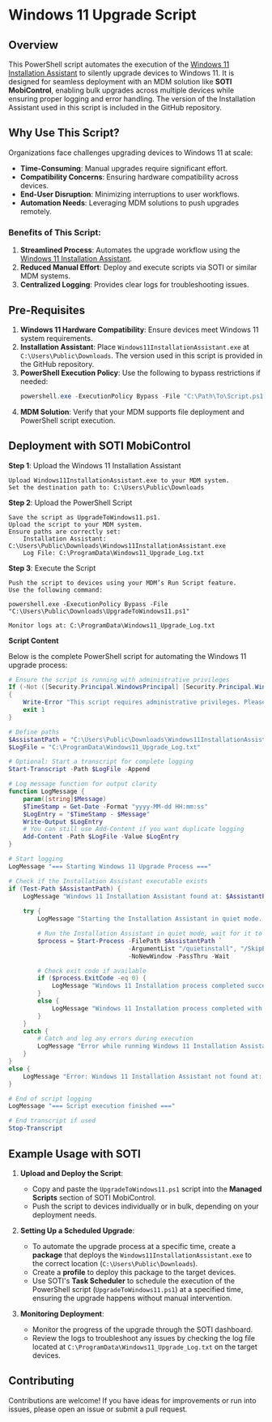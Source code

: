 # Windows 11 Upgrade Script

## Overview
This PowerShell script automates the execution of the [Windows 11 Installation Assistant](https://www.microsoft.com/en-us/software-download/windows11) to silently upgrade devices to Windows 11. It is designed for seamless deployment with an MDM solution like **SOTI MobiControl**, enabling bulk upgrades across multiple devices while ensuring proper logging and error handling. The version of the Installation Assistant used in this script is included in the GitHub repository.

## Why Use This Script?
Organizations face challenges upgrading devices to Windows 11 at scale:
- **Time-Consuming**: Manual upgrades require significant effort.
- **Compatibility Concerns**: Ensuring hardware compatibility across devices.
- **End-User Disruption**: Minimizing interruptions to user workflows.
- **Automation Needs**: Leveraging MDM solutions to push upgrades remotely.

### Benefits of This Script:
1. **Streamlined Process**: Automates the upgrade workflow using the [Windows 11 Installation Assistant](https://www.microsoft.com/en-us/software-download/windows11).
2. **Reduced Manual Effort**: Deploy and execute scripts via SOTI or similar MDM systems.
3. **Centralized Logging**: Provides clear logs for troubleshooting issues.

## Pre-Requisites
1. **Windows 11 Hardware Compatibility**: Ensure devices meet Windows 11 system requirements.
2. **Installation Assistant**: Place `Windows11InstallationAssistant.exe` at `C:\Users\Public\Downloads`. The version used in this script is provided in the GitHub repository.
3. **PowerShell Execution Policy**: Use the following to bypass restrictions if needed:
   ```powershell
   powershell.exe -ExecutionPolicy Bypass -File "C:\Path\To\Script.ps1"
   ```
4. **MDM Solution**: Verify that your MDM supports file deployment and PowerShell script execution.

## Deployment with SOTI MobiControl
**Step 1**: Upload the Windows 11 Installation Assistant

    Upload Windows11InstallationAssistant.exe to your MDM system.
    Set the destination path to: C:\Users\Public\Downloads

**Step 2**: Upload the PowerShell Script

    Save the script as UpgradeToWindows11.ps1.
    Upload the script to your MDM system.
    Ensure paths are correctly set:
        Installation Assistant: C:\Users\Public\Downloads\Windows11InstallationAssistant.exe
        Log File: C:\ProgramData\Windows11_Upgrade_Log.txt

**Step 3**: Execute the Script

    Push the script to devices using your MDM’s Run Script feature.
    Use the following command:

    powershell.exe -ExecutionPolicy Bypass -File "C:\Users\Public\Downloads\UpgradeToWindows11.ps1"

    Monitor logs at: C:\ProgramData\Windows11_Upgrade_Log.txt

**Script Content**

Below is the complete PowerShell script for automating the Windows 11 upgrade process:
```powershell
# Ensure the script is running with administrative privileges
If (-Not ([Security.Principal.WindowsPrincipal] [Security.Principal.WindowsIdentity]::GetCurrent()).IsInRole([Security.Principal.WindowsBuiltInRole] "Administrator"))
{
    Write-Error "This script requires administrative privileges. Please run as Administrator."
    exit 1
}

# Define paths
$AssistantPath = "C:\Users\Public\Downloads\Windows11InstallationAssistant.exe"
$LogFile = "C:\ProgramData\Windows11_Upgrade_Log.txt"

# Optional: Start a transcript for complete logging
Start-Transcript -Path $LogFile -Append

# Log message function for output clarity
function LogMessage {
    param([string]$Message)
    $TimeStamp = Get-Date -Format "yyyy-MM-dd HH:mm:ss"
    $LogEntry = "$TimeStamp - $Message"
    Write-Output $LogEntry
    # You can still use Add-Content if you want duplicate logging
    Add-Content -Path $LogFile -Value $LogEntry
}

# Start logging
LogMessage "=== Starting Windows 11 Upgrade Process ==="

# Check if the Installation Assistant executable exists
if (Test-Path $AssistantPath) {
    LogMessage "Windows 11 Installation Assistant found at: $AssistantPath"
    
    try {
        LogMessage "Starting the Installation Assistant in quiet mode..."

        # Run the Installation Assistant in quiet mode, wait for it to exit, and capture the process
        $process = Start-Process -FilePath $AssistantPath `
                                 -ArgumentList "/quietinstall", "/SkipEULA", "/SkipCompatCheck" `
                                 -NoNewWindow -PassThru -Wait

        # Check exit code if available
        if ($process.ExitCode -eq 0) {
            LogMessage "Windows 11 Installation process completed successfully."
        }
        else {
            LogMessage "Windows 11 Installation process completed with exit code: $($process.ExitCode)"
        }
    } 
    catch {
        # Catch and log any errors during execution
        LogMessage "Error while running Windows 11 Installation Assistant: $_"
    }
}
else {
    LogMessage "Error: Windows 11 Installation Assistant not found at: $AssistantPath"
}

# End of script logging
LogMessage "=== Script execution finished ==="

# End transcript if used
Stop-Transcript
```
## Example Usage with SOTI

1. **Upload and Deploy the Script**:
   - Copy and paste the `UpgradeToWindows11.ps1` script into the **Managed Scripts** section of SOTI MobiControl.
   - Push the script to devices individually or in bulk, depending on your deployment needs.

2. **Setting Up a Scheduled Upgrade**:
   - To automate the upgrade process at a specific time, create a **package** that deploys the `Windows11InstallationAssistant.exe` to the correct location (`C:\Users\Public\Downloads`).
   - Create a **profile** to deploy this package to the target devices.
   - Use SOTI's **Task Scheduler** to schedule the execution of the PowerShell script (`UpgradeToWindows11.ps1`) at a specified time, ensuring the upgrade happens without manual intervention.

3. **Monitoring Deployment**:
   - Monitor the progress of the upgrade through the SOTI dashboard.
   - Review the logs to troubleshoot any issues by checking the log file located at `C:\ProgramData\Windows11_Upgrade_Log.txt` on the target devices.

## Contributing
Contributions are welcome! If you have ideas for improvements or run into issues, please open an issue or submit a pull request.
